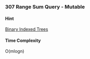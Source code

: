 ### 307 Range Sum Query - Mutable

#### Hint

[Binary Indexed Trees](http://www.hawstein.com/posts/binary-indexed-trees.html)

#### Time Complexity

O(mlogn)

